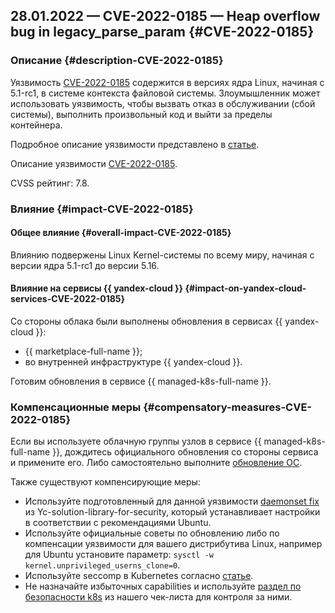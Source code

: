 ## 28.01.2022 — CVE-2022-0185 — Heap overflow bug in legacy_parse_param {#CVE-2022-0185}

### Описание {#description-CVE-2022-0185}

Уязвимость [CVE-2022-0185](https://ubuntu.com/security/CVE-2022-0185) содержится в версиях ядра Linux, начиная с 5.1-rc1, в системе контекста файловой системы. Злоумышленник может использовать уязвимость, чтобы вызвать отказ в обслуживании (сбой системы), выполнить произвольный код и выйти за пределы контейнера.

Подробное описание уязвимости представлено в [статье](https://sysdig.com/blog/cve-2022-0185-container-escape/).

Описание уязвимости [CVE-2022-0185](https://ubuntu.com/security/CVE-2022-0185).

CVSS рейтинг: 7.8.

### Влияние {#impact-CVE-2022-0185}

#### Общее влияние {#overall-impact-CVE-2022-0185}

Влиянию подвержены Linux Kernel-системы по всему миру, начиная с версии ядра 5.1-rc1 до версии 5.16.

#### Влияние на сервисы {{ yandex-cloud }} {#impact-on-yandex-cloud-services-CVE-2022-0185}

Со стороны облака были выполнены обновления в сервисах {{ yandex-cloud }}:

* {{ marketplace-full-name }};
* во внутренней инфраструктуре {{ yandex-cloud }}.

Готовим обновления в сервисе {{ managed-k8s-full-name }}.

### Компенсационные меры {#compensatory-measures-CVE-2022-0185}

Если вы используете облачную группы узлов в сервисе {{ managed-k8s-full-name }}, дождитесь официального обновления со стороны сервиса и примените его. Либо самостоятельно выполните [обновление ОС](https://ubuntu.com/security/notices/USN-5240-1).

Также существуют компенсирующие меры:

* Используйте подготовленный для данной уязвимости [daemonset fix](https://github.com/yandex-cloud/yc-solution-library-for-security/tree/master/kubernetes-security/cve-quickfix/CVE-2022-0185) из Yc-solution-library-for-security, который устанавливает настройки в соответствии с рекомендациями Ubuntu.
* Используйте официальные советы по обновлению либо по компенсации уязвимости для вашего дистрибутива Linux, например для Ubuntu установите параметр: `sysctl -w kernel.unprivileged_userns_clone=0`.
* Используйте seccomp в Kubernetes согласно [статье](https://kubernetes.io/docs/tutorials/security/seccomp/).
* Не назначайте избыточных capabilities и используйте [раздел по безопасности k8s](../../../security/domains/kubernetes.md#secure-config-1) из нашего чек-листа для контроля за ними.